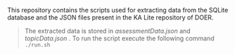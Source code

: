 This repository contains the scripts used for extracting data from the SQLite database and the JSON files present in the KA Lite repository of DOER.
> The extracted data is stored in _assessmentData.json_ and _topicData.json_ .
> To run the script execute the following command
> `./run.sh`
